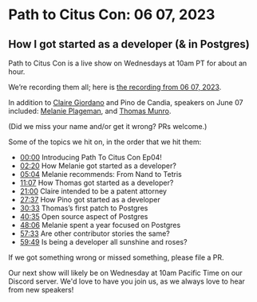 # Path to Citus Con: 06 07, 2023 


## How I got started as a developer (& in Postgres)


Path to Citus Con is a live show on Wednesdays at 10am PT for about an hour.  

We’re recording them all; here is [the recording from 06 07, 2023](https://youtu.be/72OdrpZXjEg). 


In addition to [Claire Giordano](https://mastodon.social/@@clairegiordano) and Pino de Candia, speakers on June 07 included: 
[Melanie Plageman](https://twitter.com/melanieplageman), and [Thomas Munro](https://twitter.com/MengTangmu). 

(Did we miss your name and/or get it wrong? PRs welcome.) 

Some of the topics we hit on, in the order that we hit them: 

- [00:00](https://www.youtube.com/watch?v=72OdrpZXjEg&t=0s) Introducing Path To Citus Con Ep04! 
- [02:20](https://www.youtube.com/watch?v=72OdrpZXjEg&t=140s) How Melanie got started as a developer?
- [05:04](https://www.youtube.com/watch?v=72OdrpZXjEg&t=304s) Melanie recommends: From Nand to Tetris 
- [11:07](https://www.youtube.com/watch?v=72OdrpZXjEg&t=667s) How Thomas got started as a developer?
- [21:00](https://www.youtube.com/watch?v=72OdrpZXjEg&t=1260s) Claire intended to be a patent attorney
- [27:37](https://www.youtube.com/watch?v=72OdrpZXjEg&t=1657s) How Pino got started as a developer 
- [30:33](https://www.youtube.com/watch?v=72OdrpZXjEg&t=1833s) Thomas’s first patch to Postgres
- [40:35](https://www.youtube.com/watch?v=72OdrpZXjEg&t=2435s) Open source aspect of Postgres 
- [48:06](https://www.youtube.com/watch?v=72OdrpZXjEg&t=2886s) Melanie spent a year focused on Postgres 
- [57:33](https://www.youtube.com/watch?v=72OdrpZXjEg&t=3453s) Are other contributor stories the same?
- [59:49](https://www.youtube.com/watch?v=72OdrpZXjEg&t=3589s) Is being a developer all sunshine and roses? 

If we got something wrong or missed something, please file a PR. 

Our next show will likely be on Wednesday at 10am Pacific Time on our Discord server. 
We'd love to have you join us, as we always love to hear from new speakers! 
